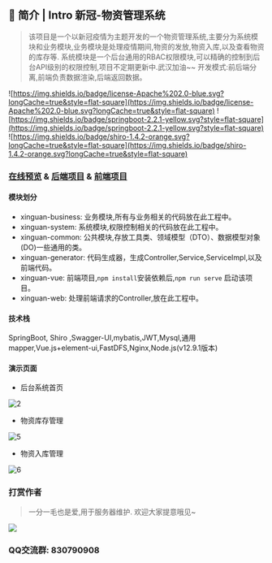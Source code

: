 ## 🚀 简介 | Intro 新冠-物资管理系统 

>该项目是一个以新冠疫情为主题开发的一个物资管理系统,主要分为系统模块和业务模块,业务模块是处理疫情期间,物资的发放,物资入库,以及查看物资的库存等.
系统模块是一个后台通用的RBAC权限模块,可以精确的控制到后台API级别的权限控制,项目不定期更新中.武汉加油~~
开发模式:前后端分离,前端负责数据渲染,后端返回数据。


![https://img.shields.io/badge/license-Apache%202.0-blue.svg?longCache=true&style=flat-square](https://img.shields.io/badge/license-Apache%202.0-blue.svg?longCache=true&style=flat-square)
![https://img.shields.io/badge/springboot-2.2.1-yellow.svg?style=flat-square](https://img.shields.io/badge/springboot-2.2.1-yellow.svg?style=flat-square)
![https://img.shields.io/badge/shiro-1.4.2-orange.svg?longCache=true&style=flat-square](https://img.shields.io/badge/shiro-1.4.2-orange.svg?longCache=true&style=flat-square)


### [在线预览](https://www.zykhome.club/#/login "在线预览") & [后端项目](https://github.com/zykzhangyukang/Xinguan "后端项目") & [前端项目](https://github.com/zykzhangyukang/xinguan-vue "前端项目")

#### 模块划分

- xinguan-business: 业务模块,所有与业务相关的代码放在此工程中。
- xinguan-system: 系统模块,权限控制相关的代码放在此工程中。
- xinguan-common: 公共模块,存放工具类、领域模型（DTO）、数据模型对象(DO)一些通用的类。
- xinguan-generator: 代码生成器，生成Controller,Service,ServiceImpl,以及前端代码。
- xinguan-vue: 前端项目,`npm install`安装依赖后,`npm run serve` 启动该项目。
- xinguan-web: 处理前端请求的Controller,放在此工程中。

#### 技术栈

SpringBoot, Shiro ,Swagger-UI,mybatis,JWT,Mysql,通用mapper,Vue.js+element-ui,FastDFS,Nginx,Node.js(v12.9.1版本)

#### 演示页面


- 后台系统首页

![2](https://coderman-blog.oss-cn-beijing.aliyuncs.com/2_1588596638463.PNG)


- 物资库存管理

![5](https://coderman-blog.oss-cn-beijing.aliyuncs.com/5_1588596788159.PNG)

- 物资入库管理

![6](https://coderman-blog.oss-cn-beijing.aliyuncs.com/6_1588596788146.PNG)


### 打赏作者

> 一分一毛也是爱,用于服务器维护. 欢迎大家提意哦见~


![](http://myforum.oss-cn-beijing.aliyuncs.com/postImages/15906789481049ab74aee-3679-4de1-b252-d9fbdda90a08pay.PNG?Expires=1685286948&OSSAccessKeyId=LTAI4FsV5R1tnt8W8kqFqBYh&Signature=yvXZZiVP1pYWeIMkKBILRcHWkHg%3D)


### QQ交流群: 830790908



